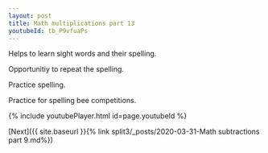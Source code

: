 ```yaml
---
layout: post
title: Math multiplications part 13
youtubeId: tb_P9vfuaPs
---
```

 
 
Helps to learn sight words and their spelling.

Opportunitiy to repeat the spelling. 

Practice spelling. 
 
Practice for spelling bee competitions. 
 
{% include youtubePlayer.html id=page.youtubeId %}
 
 

[Next]({{ site.baseurl }}{% link  split3/_posts/2020-03-31-Math subtractions part 9.md%})
 
